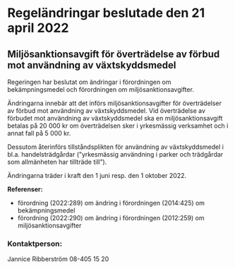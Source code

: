 # Regeländringar beslutade den 21 april 2022

## Miljösanktionsavgift för överträdelse av förbud mot användning av växtskyddsmedel

Regeringen har beslutat om ändringar i förordningen om bekämpningsmedel och förordningen om miljösanktionsavgifter.

Ändringarna innebär att det införs miljösanktionsavgifter för överträdelser av förbud mot användning av växtskyddsmedel. Vid överträdelse av förbudet mot användning av växtskyddsmedel ska en miljösanktionsavgift betalas på 20 000 kr om överträdelsen sker i yrkesmässig verksamhet och i annat fall på 5 000 kr.

Dessutom återinförs tillståndsplikten för användning av växtskyddsmedel i bl.a. handelsträdgårdar (”yrkesmässig användning i parker och trädgårdar som allmänheten har tillträde till”).

Ändringarna träder i kraft den 1 juni resp. den 1 oktober 2022\.

**Referenser:**

* förordning (2022:289\) om ändring i förordningen (2014:425\) om bekämpningsmedel
* förordning (2022:290\) om ändring i förordningen (2012:259\) om miljösanktionsavgifter

### Kontaktperson:

Jannice Ribberström 08\-405 15 20
